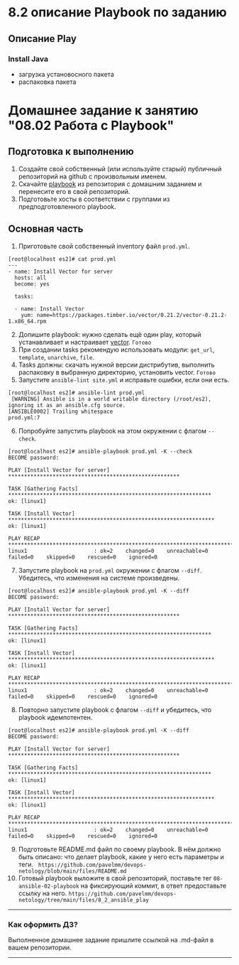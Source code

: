 # 8.2 описание Playbook по заданию


## Описание Play 

### Install Java
 - загрузка установосного пакета
 - распаковка пакета


# Домашнее задание к занятию "08.02 Работа с Playbook"

## Подготовка к выполнению

1. Создайте свой собственный (или используйте старый) публичный репозиторий на github с произвольным именем.
2. Скачайте [playbook](./playbook/) из репозитория с домашним заданием и перенесите его в свой репозиторий.
3. Подготовьте хосты в соответствии с группами из предподготовленного playbook.

## Основная часть

1. Приготовьте свой собственный inventory файл `prod.yml`.
```
[root@localhost es2]# cat prod.yml 
---
- name: Install Vector for server
  hosts: all
  become: yes

  tasks:
    
  - name: Install Vector
    yum: name=https://packages.timber.io/vector/0.21.2/vector-0.21.2-1.x86_64.rpm

```


2. Допишите playbook: нужно сделать ещё один play, который устанавливает и настраивает [vector](https://vector.dev). `Готово`
3. При создании tasks рекомендую использовать модули: `get_url`, `template`, `unarchive`, `file`.
4. Tasks должны: скачать нужной версии дистрибутив, выполнить распаковку в выбранную директорию, установить vector. `Готово`
5. Запустите `ansible-lint site.yml` и исправьте ошибки, если они есть.
```
[root@localhost es2]# ansible-lint prod.yml 
 [WARNING] Ansible is in a world writable directory (/root/es2), ignoring it as an ansible.cfg source.
[ANSIBLE0002] Trailing whitespace
prod.yml:7
```
6. Попробуйте запустить playbook на этом окружении с флагом `--check`.
```
[root@localhost es2]# ansible-playbook prod.yml -K --check
BECOME password: 

PLAY [Install Vector for server] ******************************************************

TASK [Gathering Facts] ****************************************************************
ok: [linux1]

TASK [Install Vector] *****************************************************************
ok: [linux1]

PLAY RECAP ****************************************************************************
linux1                     : ok=2    changed=0    unreachable=0    failed=0    skipped=0    rescued=0    ignored=0   
```
7. Запустите playbook на `prod.yml` окружении с флагом `--diff`. Убедитесь, что изменения на системе произведены.
```
[root@localhost es2]# ansible-playbook prod.yml -K --diff
BECOME password: 

PLAY [Install Vector for server] ******************************************************

TASK [Gathering Facts] ****************************************************************
ok: [linux1]

TASK [Install Vector] *****************************************************************
ok: [linux1]

PLAY RECAP ****************************************************************************
linux1                     : ok=2    changed=0    unreachable=0    failed=0    skipped=0    rescued=0    ignored=0  
```

8. Повторно запустите playbook с флагом `--diff` и убедитесь, что playbook идемпотентен.
```
[root@localhost es2]# ansible-playbook prod.yml -K --diff
BECOME password: 

PLAY [Install Vector for server] ******************************************************

TASK [Gathering Facts] ****************************************************************
ok: [linux1]

TASK [Install Vector] *****************************************************************
ok: [linux1]

PLAY RECAP ****************************************************************************
linux1                     : ok=2    changed=0    unreachable=0    failed=0    skipped=0    rescued=0    ignored=0   

```
9. Подготовьте README.md файл по своему playbook. В нём должно быть описано: что делает playbook, какие у него есть параметры и теги. ```  https://github.com/pavelmm/devops-netology/blob/main/files/README.md  ```
10. Готовый playbook выложите в свой репозиторий, поставьте тег `08-ansible-02-playbook` на фиксирующий коммит, в ответ предоставьте ссылку на него.
``` https://github.com/pavelmm/devops-netology/tree/main/files/8_2_ansible_play  ```

---

### Как оформить ДЗ?

Выполненное домашнее задание пришлите ссылкой на .md-файл в вашем репозитории.

---
